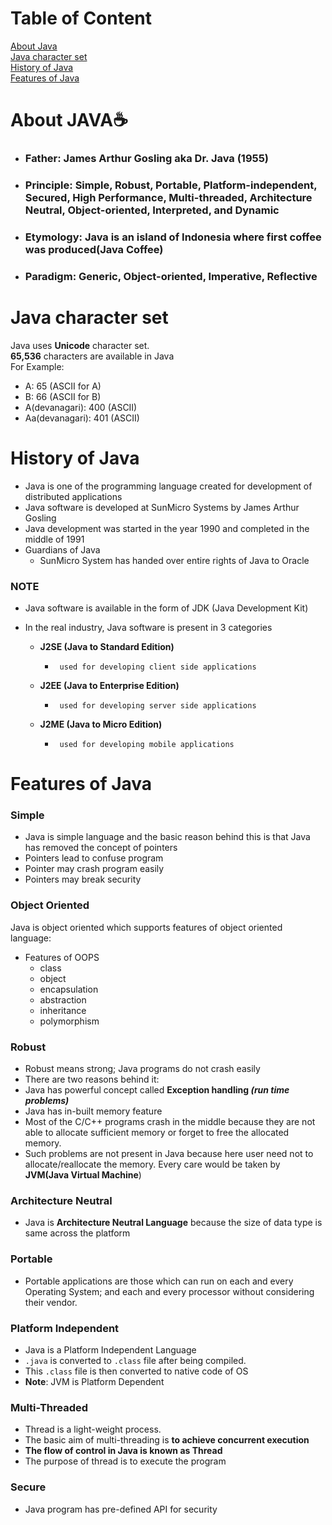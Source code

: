 # Table of Content
[About Java](#About-JAVA☕) <br>
[Java character set](#Java-character-set) <br>
[History of Java](#History-of-Java) <br>
[Features of Java](#Features-of-Java)

# About JAVA☕

+ ### **Father:** James Arthur Gosling aka Dr. Java (1955)

+ ### **Principle:** Simple, Robust, Portable, Platform-independent, Secured, High Performance, Multi-threaded, Architecture Neutral, Object-oriented, Interpreted, and Dynamic

+ ### **Etymology:** Java is an island of Indonesia where first coffee was produced(Java Coffee)

+ ### **Paradigm:** Generic, Object-oriented, Imperative, Reflective

# Java character set

Java uses **Unicode** character set.  </br>
**65,536** characters are available in Java </br>
For Example:

+ A: 65 (ASCII for A)
+ B: 66 (ASCII for B)
+ A(devanagari): 400  (ASCII)
+ Aa(devanagari): 401 (ASCII)

# History of Java

+ Java is one of the programming language created for development of distributed applications
+ Java software is developed at SunMicro Systems by James Arthur Gosling
+ Java development was started in the year 1990 and completed in the middle of 1991
+ Guardians of Java
  + SunMicro System has handed over entire rights of Java to Oracle

### NOTE

+ Java software is available in the form of JDK (Java Development Kit)

+ In the real industry, Java software is present in 3 categories
  + **J2SE (Java to Standard Edition)**
    +      used for developing client side applications
  + **J2EE (Java to Enterprise Edition)**
    +      used for developing server side applications
  + **J2ME (Java to Micro Edition)**
    +      used for developing mobile applications

# Features of Java

### **Simple**

+ Java is simple language and the basic reason behind this is that Java has removed the concept of pointers
+ Pointers lead to confuse program
+ Pointer may crash program easily
+ Pointers may break security

### **Object Oriented**

Java is object oriented which supports features of object oriented language:

+ Features of OOPS
  + class
  + object
  + encapsulation
  + abstraction
  + inheritance
  + polymorphism

### **Robust**

+ Robust means strong; Java programs do not crash easily
+ There are two reasons behind it:
+ Java has powerful concept called **Exception handling _(run time problems)_**
+ Java has in-built memory feature
+ Most of the C/C++ programs crash in the middle because they are not able to allocate sufficient memory or forget to free the allocated memory.
+ Such problems are not present in Java because here user need not to allocate/reallocate the memory. Every care would be taken by **JVM(Java Virtual Machine**)

### **Architecture Neutral**

+ Java is **Architecture Neutral Language** because the size of data type is same across the platform

### **Portable**

+ Portable applications are those which can run on each and every Operating System; and each and every processor without considering their vendor.

### **Platform Independent**

+ Java is a Platform Independent Language
+ `.java` is converted to `.class` file after being compiled.
+ This `.class` file is then converted to native code of OS
+ **Note**: JVM is Platform Dependent

### **Multi-Threaded**

+ Thread is a light-weight process.
+ The basic aim of multi-threading is **to achieve concurrent execution**
+ **The flow of control in Java is known as Thread**
+ The purpose of thread is to execute the program

### **Secure**

+ Java program has pre-defined API for security
